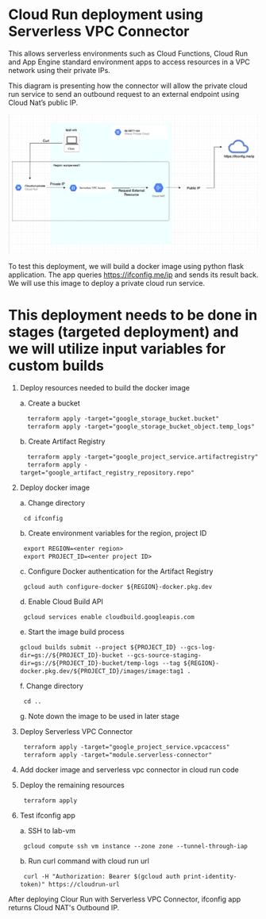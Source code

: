 # Cloud Run deployment using Serverless VPC Connector
This allows serverless environments such as Cloud Functions, Cloud Run and App Engine standard environment apps to access resources in a VPC network using their private IPs.

This diagram is presenting how the connector will allow the private cloud run service to send an outbound request to an external endpoint using Cloud Nat’s public IP.


![img](serverless-vpc-diagram.png)

To test this deployment, we will build a docker image using python flask application. The app queries https://ifconfig.me/ip and sends its result back. We will use this image to deploy a private cloud run service.

# This deployment needs to be done in stages (targeted deployment) and we will utilize input variables for custom builds
1. Deploy resources needed to build the docker image
   
   a. Create a bucket
   ```
     terraform apply -target="google_storage_bucket.bucket"
     terraform apply -target="google_storage_bucket_object.temp_logs"
   ```
   b. Create Artifact Registry
   ```
     terraform apply -target="google_project_service.artifactregistry"
     terraform apply -target="google_artifact_registry_repository.repo"
   ```
2. Deploy docker image 

    a. Change directory
    ```
     cd ifconfig
    ```
    b. Create environment variables for the region, project ID
    ```
     export REGION=<enter region>
     export PROJECT_ID=<enter project ID>
    ```
    c. Configure Docker authentication for the Artifact Registry
    ```
     gcloud auth configure-docker ${REGION}-docker.pkg.dev
    ```
    d. Enable Cloud Build API
    ```
     gcloud services enable cloudbuild.googleapis.com
    ```
    e. Start the image build process
    ```
    gcloud builds submit --project ${PROJECT_ID} --gcs-log-dir=gs://${PROJECT_ID}-bucket --gcs-source-staging-dir=gs://${PROJECT_ID}-bucket/temp-logs --tag ${REGION}-docker.pkg.dev/${PROJECT_ID}/images/image:tag1 . 
    ```
    f. Change directory
    ```
     cd ..
    ```
    g. Note down the image to be used in later stage

3. Deploy Serverless VPC Connector
    ```
     terraform apply -target="google_project_service.vpcaccess"
     terraform apply -target="module.serverless-connector"
    ```
4. Add docker image and serverless vpc connector in cloud run code

5. Deploy the remaining resources
    ```
     terraform apply
    ```
6. Test ifconfig app

    a. SSH to lab-vm
    ```
     gcloud compute ssh vm instance --zone zone --tunnel-through-iap
    ```
    b. Run curl command with cloud run url
    ```
     curl -H "Authorization: Bearer $(gcloud auth print-identity-token)" https://cloudrun-url
    ```
After deploying Clour Run with Serverless VPC Connector, ifconfig app returns Cloud NAT's Outbound IP. 